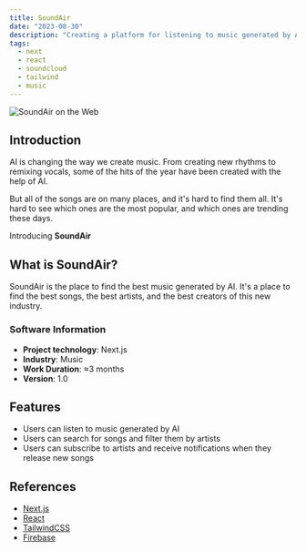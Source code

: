 ```yaml
---
title: SoundAir
date: "2023-08-30"
description: "Creating a platform for listening to music generated by AI"
tags:
  - next
  - react
  - soundcloud
  - tailwind
  - music
---
```


<img src="/soundair__cover.webp" alt="SoundAir on the Web" />

## Introduction

AI is changing the way we create music. From creating new rhythms to remixing vocals, some of the hits of the year have been created with the help of AI.

But all of the songs are on many places, and it's hard to find them all. It's hard to see which ones are the most popular, and which ones are trending these days.

Introducing **SoundAir**

## What is SoundAir?

SoundAir is the place to find the best music generated by AI. It's a place to find the best songs, the best artists, and the best creators of this new industry.

### Software Information

- **Project technology**: Next.js
- **Industry**: Music
- **Work Duration**: ≈3 months
- **Version**: 1.0

## Features

- Users can listen to music generated by AI
- Users can search for songs and filter them by artists
- Users can subscribe to artists and receive notifications when they release new songs

## References

- <a href="https://nextjs.org/" target="_blank">Next.js</a>
- <a href="https://reactjs.org/" target="_blank">React</a>
- <a href="https://tailwindcss.com/" target="_blank">TailwindCSS</a>
- <a href="https://firebase.google.com/" target="_blank">Firebase</a>
